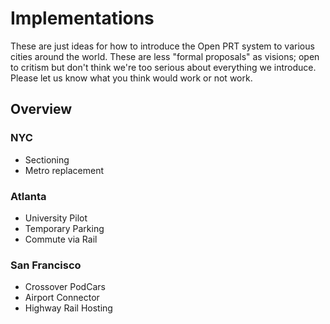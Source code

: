 # Implementations

These are just ideas for how to introduce the Open PRT system to various cities around the world. These are less "formal proposals" as visions; open to critism but don't think we're too serious about everything we introduce. Please let us know what you think would work or not work.

## Overview

### NYC

- Sectioning
- Metro replacement

### Atlanta

- University Pilot
- Temporary Parking
- Commute via Rail

### San Francisco

- Crossover PodCars
- Airport Connector
- Highway Rail Hosting
